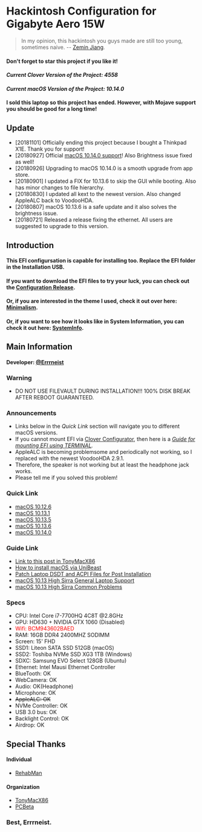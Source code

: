 # Hackintosh Configuration for Gigabyte Aero 15W
> In my opinion, this hackintosh you guys made are still too young, sometimes naive. -- [Zemin Jiang](https://errrneist.github.io/elder/).
#### Don't forget to star this project if you like it!
#### *Current Clover Version of the Project: 4558*
#### *Current macOS Version of the Project: 10.14.0*
#### I sold this laptop so this project has ended. However, with Mojave support you should be good for a long time!

## Update
* [20181101] Officially ending this project because I bought a Thinkpad X1E. Thank you for support!
* [20180927] Official [macOS 10.14.0 support](https://github.com/Errrneist/Hackintosh-Aero-15W/releases/tag/v10.14.0)! Also Brightness issue fixed as well!
* [20180926] Upgrading to macOS 10.14.0 is a smooth upgrade from app store.
* [20180901] I updated a FIX for 10.13.6 to skip the GUI while booting. Also has minor changes to file hierarchy.
* [20180830] I updated all kext to the newest version. Also changed AppleALC back to VoodooHDA. 
* [20180807] macOS 10.13.6 is a safe update and it also solves the brightness issue.
* [20180721] Released a release fixing the ethernet. All users are suggested to upgrade to this version.


## Introduction
#### This EFI configursation is capable for installing too. Replace the EFI folder in the Installation USB.
#### If you want to download the EFI files to try your luck, you can check out the [Configuration Release](https://github.com/Errrneist/Hackintosh-Aero-15W/releases).
#### Or, if you are interested in the theme I used, check it out over here: [Minimalism](https://github.com/Errrneist/Hackintosh-Theme-Minimalism).
#### Or, if you want to see how it looks like in System Information, you can check it out here: [SystemInfo](https://github.com/Errrneist/Hackintosh-Aero-15W/blob/master/SystemInfo.txt).

## Main Information
#### Developer: [@Errrneist](https://www.tonymacx86.com/members/errrneist.1550861/)

### Warning
* DO NOT USE FILEVAULT DURING INSTALLATION!!! 100% DISK BREAK AFTER REBOOT GUARANTEED.

### Announcements 
* Links below in the *Quick Link* section will navigate you to different macOS versions.
* If you cannot mount EFI via [Clover Configurator](https://mackie100projects.altervista.org/download-clover-configurator/), then here is a *[Guide for mounting EFI using TERMINAL](https://github.com/Errrneist/Hackintosh-Aero-15W/blob/master/Mount%20EFI%20on%20macOS.MD).*
* AppleALC is becoming problemsome and periodically not working, so I replaced with the newest VoodooHDA 2.9.1.
* Therefore, the speaker is not working but at least the headphone jack works.
* Please tell me if you solved this problem!

### Quick Link
* [macOS 10.12.6](https://github.com/Errrneist/Hackintosh-Aero-15W/releases/tag/10.12.6)
* [macOS 10.13.1](https://github.com/Errrneist/Hackintosh-Aero-15W/releases/tag/10.13.1)
* [macOS 10.13.5](https://github.com/Errrneist/Hackintosh-Aero-15W/releases/tag/v10.13.5-fix2)
* [macOS 10.13.6](https://github.com/Errrneist/Hackintosh-Aero-15W/releases/tag/v10.13.6-fix2)
* [macOS 10.14.0](https://github.com/Errrneist/Hackintosh-Aero-15W/releases/tag/v10.14.0)
### Guide Link
* [Link to this post in TonyMacX86](https://www.tonymacx86.com/threads/gigabyte-aero-15-w-hackintosh.245289/#post-1688701)
* [How to install macOS via UniBeast](https://www.tonymacx86.com/threads/unibeast-install-macos-high-sierra-on-any-supported-intel-based-pc.235474/)
* [Patch Laptop DSDT and ACPI Files for Post Installation](https://www.tonymacx86.com/threads/guide-patching-laptop-dsdt-ssdts.152573/)
* [macOS 10.13 High Sirra General Laptop Support](https://www.tonymacx86.com/forums/high-sierra-laptop-support.192/)
* [macOS 10.13 High Sirra Common Problems](https://www.tonymacx86.com/threads/readme-common-problems-in-10-13-high-sierra.233582/)

### Specs
* CPU: Intel Core i7-7700HQ 4C8T @2.8GHz
* GPU: HD630 + NVIDIA GTX 1060 (Disabled)
* <span style="color:red"> Wifi: BCM943602BAED </span>
* RAM: 16GB DDR4 2400MHZ SODIMM
* Screen: 15' FHD 
* SSD1: Liteon SATA SSD 512GB (macOS)
* SSD2: Toshiba NVMe SSD XG3 1TB (Windows)
* SDXC: Samsung EVO Select 128GB (Ubuntu)
* Ethernet: Intel Mausi Ethernet Controller
* BlueTooth: OK
* WebCamera: OK
* Audio: OK(Headphone)
* Microphone: OK
* ~~AppleALC: OK~~
* NVMe Controller: OK
* USB 3.0 bus: OK
* Backlight Control: OK
* Airdrop: OK
 
## Special Thanks
#### Individual
* [RehabMan](https://www.tonymacx86.com/members/rehabman.429483/)
#### Organization
* [TonyMacX86](https://www.tonymacx86.com)
* [PCBeta](http://bbs.pcbeta.com/forum-558-1.html)

### Best, Errrneist.


